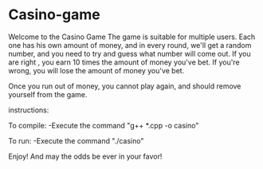 # Casino-game

Welcome to the Casino Game
The game is suitable for multiple users.
Each one has his own amount of money, and in every round, we'll get a random number, and you need to try and guess what number will come out.
If you are right , you earn 10 times the amount of money you've bet.
If you're wrong, you will lose the amount of money you've bet.

Once you run out of money, you cannot play again, and should remove yourself from the game.

instructions:

To compile:
-Execute the command "g++ *.cpp -o casino"

To run:
-Execute the command "./casino"

Enjoy!
And may the odds be ever in your favor!
